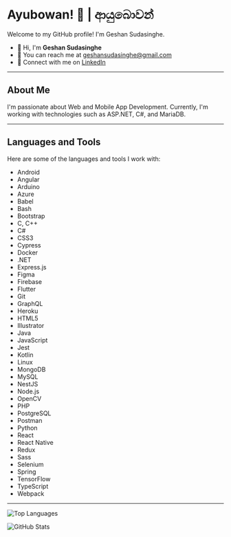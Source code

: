 # Ayubowan! 🙏 | ආයුබොවන්

Welcome to my GitHub profile! I'm Geshan Sudasinghe.

-   👋 Hi, I'm **Geshan Sudasinghe**
-   📧 You can reach me at geshansudasinghe@gmail.com
-   💼 Connect with me on [LinkedIn](https://www.linkedin.com/in/geshan-sudasinghe/)

---

## About Me

I'm passionate about Web and Mobile App Development. Currently, I'm working with technologies such as ASP.NET, C#, and MariaDB.

---

## Languages and Tools

Here are some of the languages and tools I work with:

-   Android
-   Angular
-   Arduino
-   Azure
-   Babel
-   Bash
-   Bootstrap
-   C, C++
-   C#
-   CSS3
-   Cypress
-   Docker
-   .NET
-   Express.js
-   Figma
-   Firebase
-   Flutter
-   Git
-   GraphQL
-   Heroku
-   HTML5
-   Illustrator
-   Java
-   JavaScript
-   Jest
-   Kotlin
-   Linux
-   MongoDB
-   MySQL
-   NestJS
-   Node.js
-   OpenCV
-   PHP
-   PostgreSQL
-   Postman
-   Python
-   React
-   React Native
-   Redux
-   Sass
-   Selenium
-   Spring
-   TensorFlow
-   TypeScript
-   Webpack

---

![Top Languages](https://github-readme-stats.vercel.app/api/top-langs?username=geshan99&show_icons=true&theme=radical&layout=compact)

![GitHub Stats](https://github-readme-stats.vercel.app/api?username=geshan99&show_icons=true&theme=radical)
